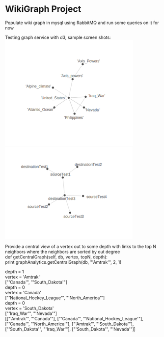 WikiGraph Project
======

Populate wiki graph in mysql using RabbitMQ and run some queries on it for now

Testing graph service with d3, sample screen shots:
![Alt text](/screenshots/initUSACrawl.png?raw=true "Init USA crawl Test")
![Alt text](/screenshots/graphTest.png?raw=true "Init Graph Test")

Provide a central view of a vertex out to some depth with links to the top N neighbors where the neighbors are sorted by out degree<br/>
def getCentralGraph(self, db, vertex, topN, depth):<br/>
print graphAnalytics.getCentralGraph(db, "'Amtrak'", 2, 1)

depth = 1  <br/>
vertex = 'Amtrak' <br/>
["'Canada'", "'South_Dakota'"]<br/>
depth = 0<br/>
vertex = 'Canada'<br/>
["'National_Hockey_League'", "'North_America'"]<br/>
depth = 0<br/>
vertex = 'South_Dakota'<br/>
["'Iraq_War'", "'Nevada'"]<br/>
[["'Amtrak'", "'Canada'"], ["'Canada'", "'National_Hockey_League'"], ["'Canada'", "'North_America'"], ["'Amtrak'", "'South_Dakota'"], ["'South_Dakota'", "'Iraq_War'"], ["'South_Dakota'", "'Nevada'"]]
